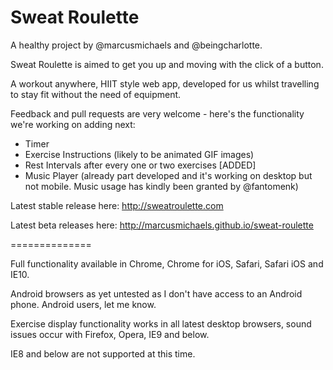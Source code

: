 Sweat Roulette
==============

A healthy project by @marcusmichaels and @beingcharlotte.

Sweat Roulette is aimed to get you up and moving with the click of a button.

A workout anywhere, HIIT style web app, developed for us whilst travelling to stay fit without the need of equipment.

Feedback and pull requests are very welcome - here's the functionality we're working on adding next:

- Timer
- Exercise Instructions (likely to be animated GIF images)
- Rest Intervals after every one or two exercises [ADDED]
- Music Player (already part developed and it's working on desktop but not mobile. Music usage has kindly been granted by @fantomenk)

Latest stable release here: http://sweatroulette.com

Latest beta releases here: http://marcusmichaels.github.io/sweat-roulette

==============

Full functionality available in Chrome, Chrome for iOS, Safari, Safari iOS and IE10.

Android browsers as yet untested as I don't have access to an Android phone. Android users, let me know.

Exercise display functionality works in all latest desktop browsers, sound issues occur with Firefox, Opera, IE9 and below.


IE8 and below are not supported at this time.


